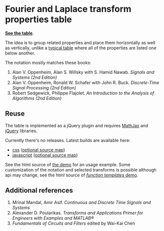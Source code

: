 # Fourier and Laplace transform properties table

**[See the table][demo-v1]**.

The idea is to group related properties and place them horizontally as well as vertically,
unlike a [typical table](http://en.wikipedia.org/wiki/Discrete-time_Fourier_transform#Properties) where all of the properties are listed one below another.

The notation mostly matches these books:

1. Alan V. Oppenheim, Alan S. Willsky with S. Hamid Nawab. *Signals and Systems (2nd Edition)*
2. Alan V. Oppenheim, Ronald W. Schafer with John R. Buck. *Discrete-Time Signal Processing (2nd Edition)*
3. Robert Sedgewick, Philippe Flajolet. *An Introduction to the Analysis of Algorithms (2nd Edition)*

## Reuse

The table is implemented as a jQuery plugin and requires [MathJax](https://www.mathjax.org/) and [jQuery](http://jquery.com/) libraries.

Currently there's no releases. Latest builds are available here:

* [css](http://antonkhorev.github.io/signals-transforms/lib/signals-transforms-table.css) ([optional source map](http://antonkhorev.github.io/signals-transforms/lib/signals-transforms-table.css.map))
* [javascript](http://antonkhorev.github.io/signals-transforms/lib/signals-transforms-table.js) ([optional source map](http://antonkhorev.github.io/signals-transforms/lib/signals-transforms-table.js.map))

See the html source of [the demo][demo-v1] for an usage example.
Some customization of the notation and selected transforms is possible although api may change, see the html source of [*function templates* demo][demo-templates].

[demo-v1]:http://antonkhorev.github.io/signals-transforms/v1/
[demo-templates]:http://antonkhorev.github.io/signals-transforms/templates/

## Additional references

1. Mrinal Mandal, Amir Asif. *Continuous and Discrete Time Signals and Systems*
2. Alexander D. Poularikas. *Transforms and Applications Primer for Engineers with Examples and MATLAB®*
3. *Fundamentals of Circuits and Filters* edited by Wai-Kai Chen
